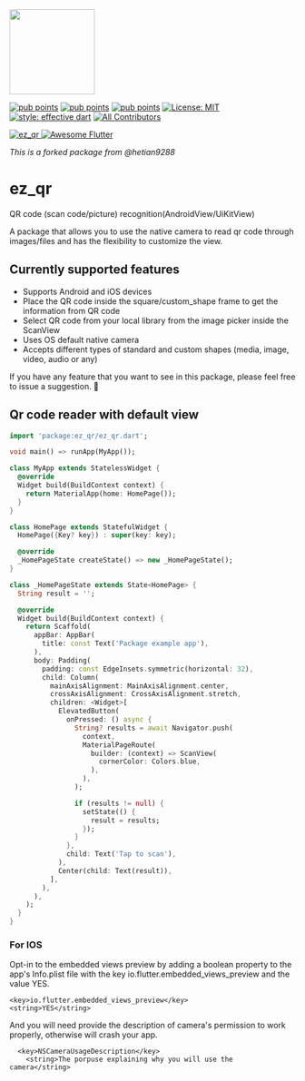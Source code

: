 <img src="https://raw.githubusercontent.com/fogaiht/ez_qr/master/ez-qr.svg" width=150>

[![pub points](https://badges.bar/sentry/pub%20points)](https://pub.dev/packages/sentry/score) [![pub points](https://badges.bar/sentry/pub%20points)](https://pub.dev/packages/sentry/score) [![pub points](https://badges.bar/sentry/pub%20points)](https://pub.dev/packages/sentry/score) [![License: MIT](https://img.shields.io/badge/license-MIT-blue.svg)](https://opensource.org/licenses/MIT) [![style: effective dart](https://img.shields.io/badge/style-effective_dart-40c4ff.svg)](https://pub.dev/packages/effective_dart) [![All Contributors](https://img.shields.io/badge/all_contributors-29-orange.svg?style=flat-square)](#contributors-)
<!-- ALL-CONTRIBUTORS-BADGE:END -->
<p align="left">

 <a href="https://pub.dartlang.org/packages/ez_qr">
    <img alt="ez_qr" src="https://img.shields.io/pub/v/ez_qr.svg">
  </a>
 <a href="https://github.com/Solido/awesome-flutter">
    <img alt="Awesome Flutter" src="https://img.shields.io/badge/Awesome-Flutter-blue.svg?longCache=true&style=flat-square">
  </a>
 
 <!-- <a href="https://www.buymeacoffee.com/gQyz2MR">
    <img alt="Buy me a coffee" src="https://img.shields.io/badge/Donate-Buy%20Me%20A%20Coffee-yellow.svg">
  </a> -->
</p>

*This is a forked package from @hetian9288*

# ez_qr

QR code (scan code/picture) recognition(AndroidView/UiKitView)

A package that allows you to use the native camera to read qr code through images/files and has the flexibility to customize the view.

## Currently supported features
- Supports Android and iOS devices
- Place the QR code inside the square/custom_shape frame to get the information from QR code
- Select QR code from your local library from the image picker inside the ScanView
- Uses OS default native camera
- Accepts different types of standard and custom shapes (media, image, video, audio or any)

If you have any feature that you want to see in this package, please feel free to issue a suggestion. 🎉



## Qr code reader with default view

```dart
import 'package:ez_qr/ez_qr.dart';

void main() => runApp(MyApp());

class MyApp extends StatelessWidget {
  @override
  Widget build(BuildContext context) {
    return MaterialApp(home: HomePage());
  }
}

class HomePage extends StatefulWidget {
  HomePage({Key? key}) : super(key: key);

  @override
  _HomePageState createState() => new _HomePageState();
}

class _HomePageState extends State<HomePage> {
  String result = '';

  @override
  Widget build(BuildContext context) {
    return Scaffold(
      appBar: AppBar(
        title: const Text('Package example app'),
      ),
      body: Padding(
        padding: const EdgeInsets.symmetric(horizontal: 32),
        child: Column(
          mainAxisAlignment: MainAxisAlignment.center,
          crossAxisAlignment: CrossAxisAlignment.stretch,
          children: <Widget>[
            ElevatedButton(
              onPressed: () async {
                String? results = await Navigator.push(
                  context,
                  MaterialPageRoute(
                    builder: (context) => ScanView(
                      cornerColor: Colors.blue,
                    ),
                  ),
                );

                if (results != null) {
                  setState(() {
                    result = results;
                  });
                }
              },
              child: Text('Tap to scan'),
            ),
            Center(child: Text(result)),
          ],
        ),
      ),
    );
  }
}
```

### For IOS
Opt-in to the embedded views preview by adding a boolean property to the app's Info.plist file with the key io.flutter.embedded_views_preview and the value YES.

	<key>io.flutter.embedded_views_preview</key>
	<string>YES</string>

And you will need provide the description of camera's permission to work properly, otherwise will crash your app.
``` 
  <key>NSCameraUsageDescription</key>
	<string>The porpuse explaining why you will use the camera</string>
```

